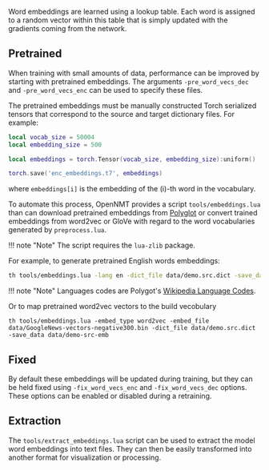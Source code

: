 Word embeddings are learned using a lookup table. Each word is assigned to a random vector within this table that is simply updated with the gradients coming from the network.

## Pretrained

When training with small amounts of data, performance can be improved by starting with pretrained embeddings. The arguments `-pre_word_vecs_dec` and `-pre_word_vecs_enc` can be used to specify these files.

The pretrained embeddings must be manually constructed Torch serialized tensors that correspond to the source and target dictionary files. For example:

```lua
local vocab_size = 50004
local embedding_size = 500

local embeddings = torch.Tensor(vocab_size, embedding_size):uniform()

torch.save('enc_embeddings.t7', embeddings)
```

where `embeddings[i]` is the embedding of the \(i\)-th word in the vocabulary.

To automate this process, OpenNMT provides a script `tools/embeddings.lua` than can download pretrained embeddings from [Polyglot](https://pypi.python.org/pypi/polyglot) or convert trained embeddings from word2vec or GloVe with regard to the word vocabularies generated by `preprocess.lua`.

!!! note "Note"
    The script requires the `lua-zlib` package.

For example, to generate pretrained English words embeddings:

```bash
th tools/embeddings.lua -lang en -dict_file data/demo.src.dict -save_data data/demo-src-emb
```

!!! note "Note"
    Languages codes are Polygot's [Wikipedia Language Codes](https://sites.google.com/site/rmyeid/projects/polyglot).

Or to map pretrained word2vec vectors to the build vecobulary

```
th tools/embeddings.lua -embed_type word2vec -embed_file data/GoogleNews-vectors-negative300.bin -dict_file data/demo.src.dict -save_data data/demo-src-emb
```

## Fixed

By default these embeddings will be updated during training, but they can be held fixed using `-fix_word_vecs_enc` and `-fix_word_vecs_dec` options. These options can be enabled or disabled during a retraining.

## Extraction

The `tools/extract_embeddings.lua` script can be used to extract the model word embeddings into text files. They can then be easily transformed into another format for visualization or processing.
